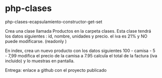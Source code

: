# php-clases
php-clases-ecapsulamiento-constructor-get-set

Crea una clase llamada Productos en la carpeta clases.
Esta clase tendrá los datos siguientes :
id, nombre, unidades y precio.
el iva es 21% y NO puede modificarse. (readonly )


En index, crea un nuevo producto con los datos siguientes
100 - camisa - 5 - 7,99
modifica el precio de la camisa a 7.95
calcula el total de la factura (iva incluido) y lo muestras en pantalla.


Entrega: enlace a github con el proyecto publicado
